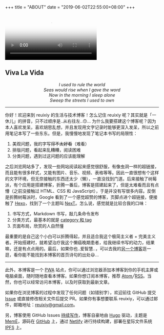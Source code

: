 +++
title = "ABOUT"
date = "2019-06-02T22:55:00+08:00"
+++

<video src="QmZgXJwFNRAyUEuU36jReXtyjESeTWEGZpcJGuWSnbRTf1" poster="../images/viva-la-vida.jpg"></video>

<h2 class="viva-la-vida">Viva La Vida</h2>

<p style="text-align:center"><em>I used to rule the world<br>
Seas would rise when I gave the word<br>
Now in the morning I sleep alone<br>
Sweep the streets I used to own</em></p>

---

你好！欢迎来到 reuixiy 的生活与技术博客！怎么记住 reuixiy 呢？其实就是「一休儿」的拼音，只不过顺序是..从右往左..🙃... 为什么我要搭建这个博客呢？因为本人喜欢发呆，喜欢胡思乱想，并且发现用文字记录时能够更深入发呆，所以之前用笔记本写了一些东东。但是，我慢慢地发现了笔记本书写的局限性：

1. 美观问题，我的字写得~~不太好看~~（难看）
2. 排版问题，看起来乱糟糟，阅读困难
3. 分类问题，遇到过这问题的应该能理解

之后浏览网站多了，发现一些网站阅读起来感觉很舒服，有像虫洞一样的超链接，而且能有很多样式，又能有图片、音乐、视频、表格等等。因此一直很想有个这样的文字环境，但无奈接触的东西还太少（懒），一直没找到门道。后来接触了树莓派，有个应用是搭建博客，折腾一番后，博客是搭建起来了，但是太难看而且有点懵（之前没接触过 HTML、CSS 和 JavaScript），于是并没有写很多内容。反倒是折腾树莓派时，Google 看到了一个感觉超赞的博客，页脚点进个超链接，便接触了 [Hexo](https://hexo.io/)，找到了一个主题叫 [NexT](https://github.com/theme-next/hexo-theme-next)。怎么说，感觉就是比较合我的口味：

1. 书写方式，Markdown 书写，敲几条命令发布
2. 分类方式，最基本的就是 [category 和 tag](/tech/categories+tags/)
3. 页面布局，欣赏的人自然懂

最重要的是自己这个小白可以折腾得起，并且适合我这个极简主义者 + 完美主义者。开始搭建时，就希望治疗我这个懒癌晚期患者，给我继续书写的动力，结果嘛，还是有点点用的。最后，如果你也..爱智慧..，可以去我的[另一个博客](https://yixiuer.me/)逛一逛，看你能不能找到本博客的首页诗句的出处😃...

---

此外，本博客是一个 [PWA](https://developers.google.com/web/progressive-web-apps/) 站点，你可以通过浏览器添加本博客到你的手机主屏或电脑桌面，随时随地查看本博客。如果你想订阅本博客，推荐 <a href="/atom.xml" target="_blank" rel="noopener">Atom</a>╱<a href="/rss.xml" target="_blank" rel="noopener">RSS</a>。当然，你也可以经常访问本博客，以及时获取到最新文章。

如果你在浏览博客的过程中发现了任何问题（如错别字），欢迎前往 GitHub 提交 [Issue](https://github.com/reuixiy/io-oi.me/issues) 或直接修改相关文件后提交 PR。如果你有事想要联系 reuixiy，可以通过邮件，邮箱地址：[reuixiy@gmail.com](mailto:reuixiy@gmail.com)。

另，博客使用 GitHub Issues [持续写作](/tech/continuous-writing-with-github-issues/)，博客自豪地由 [Hugo](https://gohugo.io/) 驱动，主题是 [MemE](https://github.com/reuixiy/hugo-theme-meme)，源码在 [GitHub](https://github.com/reuixiy/io-oi.me) 上，通过 [Netlify](https://www.netlify.com/) 进行持续构建，部署在星际文件系统 [IPFS](https://ipfs.io/) 上。
